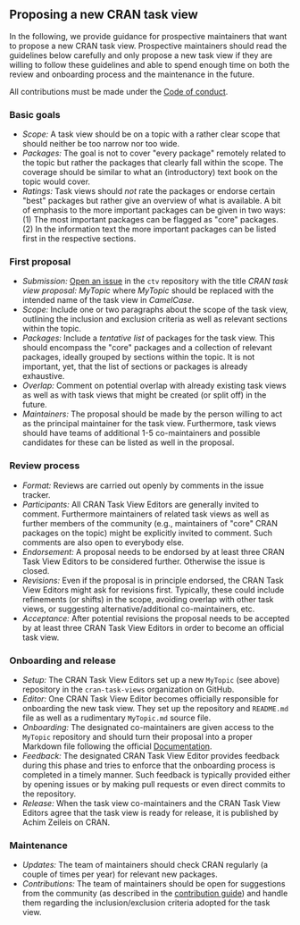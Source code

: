 ## Proposing a new CRAN task view

In the following, we provide guidance for prospective maintainers that want to propose a new CRAN task view.
Prospective maintainers should read the guidelines below carefully and only propose
a new task view if they are willing to follow these guidelines and able to spend enough
time on both the review and onboarding process and the maintenance in the future.

All contributions must be made under the [Code of conduct](CodeOfConduct.md).


### Basic goals

* _Scope:_ A task view should be on a topic with a rather clear scope that should neither be too narrow nor too wide.
* _Packages:_ The goal is not to cover "every package" remotely related to the topic but rather the packages that clearly fall
  within the scope. The coverage should be similar to what an (introductory) text book on the topic would cover.
* _Ratings:_ Task views should _not_ rate the packages or endorse certain "best" packages but rather give an overview
  of what is available. A bit of emphasis to the more important packages can be given in two ways: (1) The most important
  packages can be flagged as "core" packages. (2) In the information text the more important packages can be listed first
  in the respective sections.


### First proposal

* _Submission:_ [Open an issue](https://github.com/cran-task-views/ctv/issues) in the `ctv` repository with the title
   _CRAN task view proposal: MyTopic_ where _MyTopic_ should be replaced with the intended name of the task view in
   _CamelCase_.
* _Scope:_ Include one or two paragraphs about the scope of the task view, outlining the inclusion and exclusion criteria
  as well as relevant sections within the topic.
* _Packages:_ Include a _tentative list_ of packages for the task view. This should encompass the "core" packages
  and a collection of relevant packages, ideally grouped by sections within the topic. It is not important, yet,
  that the list of sections or packages is already exhaustive.
* _Overlap:_ Comment on potential overlap with already existing task views as well as with task views that might be
  created (or split off) in the future.
* _Maintainers:_ The proposal should be made by the person willing to act as the principal maintainer for the task view.
  Furthermore, task views should have teams of additional 1-5 co-maintainers and possible candidates for these can be listed
  as well in the proposal.


### Review process

* _Format:_ Reviews are carried out openly by comments in the issue tracker.
* _Participants:_ All CRAN Task View Editors are generally invited to comment. Furthermore maintainers of related task views
  as well as further members of the community (e.g., maintainers of "core" CRAN packages on the topic) might
  be explicitly invited to comment. Such comments are also open to everybody else.
* _Endorsement:_ A proposal needs to be endorsed by at least three CRAN Task View Editors to be considered further.
  Otherwise the issue is closed.
* _Revisions:_ Even if the proposal is in principle endorsed, the CRAN Task View Editors might ask for revisions
  first. Typically, these could include refinements (or shifts) in the scope, avoiding overlap with other task views,
  or suggesting alternative/additional co-maintainers, etc.
* _Acceptance:_ After potential revisions the proposal needs to be accepted by at least three CRAN Task View Editors
  in order to become an official task view.
  

### Onboarding and release

* _Setup:_ The CRAN Task View Editors set up a new `MyTopic` (see above) repository in the `cran-task-views` organization
  on GitHub.
* _Editor:_ One CRAN Task View Editor becomes officially responsible for onboarding the new task view. They set up the
  repository and `README.md` file as well as a rudimentary `MyTopic.md` source file.
* _Onboarding:_ The designated co-maintainers are given access to the `MyTopic` repository and should turn their proposal
  into a proper Markdown file following the official [Documentation](Documentation.md).
* _Feedback:_ The designated CRAN Task View Editor provides feedback during this phase and tries to enforce that the
  onboarding process is completed in a timely manner. Such feedback is typically provided either by opening issues or
  by making pull requests or even direct commits to the repository.
* _Release:_ When the task view co-maintainers and the CRAN Task View Editors agree that the task view is ready for
  release, it is published by Achim Zeileis on CRAN.


### Maintenance

* _Updates:_ The team of maintainers should check CRAN regularly (a couple of times per year) for relevant
  new packages.
* _Contributions:_ The team of maintainers should be open for suggestions from the community (as described in
  the [contribution guide](Contributing.md)) and handle them regarding the inclusion/exclusion criteria adopted
  for the task view.
